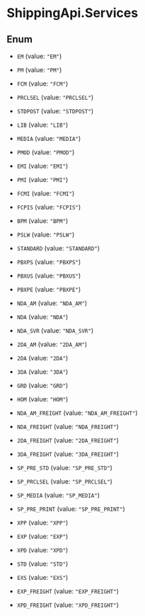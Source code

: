 # ShippingApi.Services

## Enum


* `EM` (value: `"EM"`)

* `PM` (value: `"PM"`)

* `FCM` (value: `"FCM"`)

* `PRCLSEL` (value: `"PRCLSEL"`)

* `STDPOST` (value: `"STDPOST"`)

* `LIB` (value: `"LIB"`)

* `MEDIA` (value: `"MEDIA"`)

* `PMOD` (value: `"PMOD"`)

* `EMI` (value: `"EMI"`)

* `PMI` (value: `"PMI"`)

* `FCMI` (value: `"FCMI"`)

* `FCPIS` (value: `"FCPIS"`)

* `BPM` (value: `"BPM"`)

* `PSLW` (value: `"PSLW"`)

* `STANDARD` (value: `"STANDARD"`)

* `PBXPS` (value: `"PBXPS"`)

* `PBXUS` (value: `"PBXUS"`)

* `PBXPE` (value: `"PBXPE"`)

* `NDA_AM` (value: `"NDA_AM"`)

* `NDA` (value: `"NDA"`)

* `NDA_SVR` (value: `"NDA_SVR"`)

* `2DA_AM` (value: `"2DA_AM"`)

* `2DA` (value: `"2DA"`)

* `3DA` (value: `"3DA"`)

* `GRD` (value: `"GRD"`)

* `HOM` (value: `"HOM"`)

* `NDA_AM_FREIGHT` (value: `"NDA_AM_FREIGHT"`)

* `NDA_FREIGHT` (value: `"NDA_FREIGHT"`)

* `2DA_FREIGHT` (value: `"2DA_FREIGHT"`)

* `3DA_FREIGHT` (value: `"3DA_FREIGHT"`)

* `SP_PRE_STD` (value: `"SP_PRE_STD"`)

* `SP_PRCLSEL` (value: `"SP_PRCLSEL"`)

* `SP_MEDIA` (value: `"SP_MEDIA"`)

* `SP_PRE_PRINT` (value: `"SP_PRE_PRINT"`)

* `XPP` (value: `"XPP"`)

* `EXP` (value: `"EXP"`)

* `XPD` (value: `"XPD"`)

* `STD` (value: `"STD"`)

* `EXS` (value: `"EXS"`)

* `EXP_FREIGHT` (value: `"EXP_FREIGHT"`)

* `XPD_FREIGHT` (value: `"XPD_FREIGHT"`)


